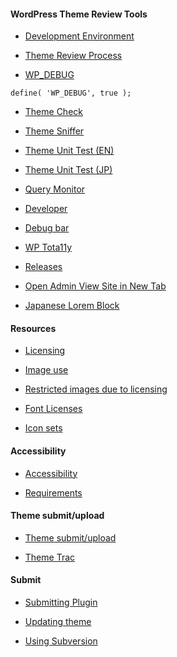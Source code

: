 #### WordPress Theme Review Tools

* [Development Environment](https://developer.wordpress.org/themes/getting-started/setting-up-a-development-environment/)

* [Theme Review Process](https://make.wordpress.org/themes/handbook/review/)

* [WP_DEBUG](https://developer.wordpress.org/themes/getting-started/setting-up-a-development-environment/#wp_debug)  

``` 
define( 'WP_DEBUG', true ); 
```

* [Theme Check](https://wordpress.org/plugins/theme-check/)

* [Theme Sniffer](https://github.com/WPTT/theme-sniffer)

* [Theme Unit Test (EN)](https://github.com/WPTT/theme-unit-test)

* [Theme Unit Test (JP)](https://github.com/jawordpressorg/theme-test-data-ja)

* [Query Monitor](https://wordpress.org/plugins/query-monitor/)

* [Developer](https://wordpress.org/plugins/developer/)

* [Debug bar](https://wordpress.org/plugins/debug-bar/)

* [WP Tota11y](https://wordpress.org/plugins/wp-tota11y/)

* [Releases](https://wordpress.org/download/releases/)

* [Open Admin View Site in New Tab](https://wordpress.org/plugins/open-admin-view-site-in-new-tab/)

* [Japanese Lorem Block](https://wordpress.org/plugins/japanese-lorem-block/)

#### Resources

* [Licensing](https://make.wordpress.org/themes/handbook/review/resources/#licenses-bundled-resources)

* [Image use](https://make.wordpress.org/themes/handbook/review/resources/#recommended-websites-for-images)

* [Restricted images due to licensing](https://make.wordpress.org/themes/handbook/review/resources/#restricted-websites)

* [Font Licenses](https://make.wordpress.org/themes/handbook/review/resources/#gpl-compatible-font-licenses)

* [Icon sets](https://make.wordpress.org/themes/handbook/review/resources/#gpl-compatible-icon-sets)


#### Accessibility

* [Accessibility](https://make.wordpress.org/themes/handbook/review/accessibility/)

* [Requirements](https://make.wordpress.org/themes/handbook/review/accessibility/required/)

#### Theme submit/upload

* [Theme submit/upload](https://wordpress.org/themes/getting-started/)

* [Theme Trac](https://themes.trac.wordpress.org/query?priority=new+theme&status=new&status=reviewing&priority=previously+reviewed&keywords=!~child-theme&col=id&col=summary&col=status&col=time&col=changetime&col=reporter&report=2&order=time&owner=)


#### Submit

* [Submitting Plugin](https://developer.wordpress.org/plugins/wordpress-org/planning-your-plugin/)

* [Updating theme](https://developer.wordpress.org/themes/release/submitting-your-theme-to-wordpress-org/#updating-your-theme)

* [Using Subversion](https://developer.wordpress.org/plugins/wordpress-org/how-to-use-subversion/)













